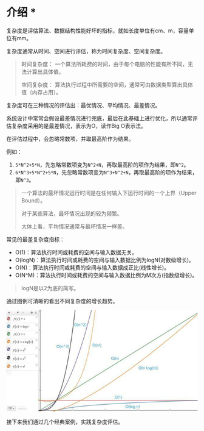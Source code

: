 # 介绍 *

复杂度是评估算法、数据结构性能好坏的指标，就如长度单位有cm、m，容量单位有mm。

复杂度通常从时间、空间进行评估，称为时间复杂度、空间复杂度。

> 时间复杂度： 一个算法所耗费的时间，由于每个电脑的性能有所不同，无法计算出具体值。
>
> 空间复杂度： 算法执行过程中所需要的空间，通常可由数据类型算出具体值（内存占用）。


复杂度可在三种情况的评估出：最优情况、平均情况、最差情况。

系统设计中常常会假设最差情况进行兜底，最后在此基础上进行优化，所以通常评估复杂度采用的是最差情况，表示为O，读作Big O表示法。

在评估过程中，会忽略常数项，并取最高阶作为结果。

例如：

1. `5*N^2+5*N`，先忽略常数项变为`N^2+N`，再取最高阶的项作为结果，即`N^2`。
2. `6*N^3+5*N^2+5*N`，先忽略常数项变为`N^3+N^2+N`，再取最高阶的项作为结果，即`N^3`。

> 一个算法的最坏情况运行时间是在任何输入下运行时间的一个上界（Upper Bound）。
>
> 对于某些算法，最坏情况出现的较为频繁。
>
> 大体上看，平均情况通常与最坏情况一样差。

常见的最差复杂度指标：
- O(1)：算法执行时间或耗费的空间与输入数据无关。
- O(logN)：算法执行时间或耗费的空间与输入数据比例为logN(对数级增长)。
- O(N)：算法执行时间或耗费的空间与输入数据成正比(线性增长)。
- O(N^M)：算法执行时间或耗费的空间与输入数据比例为M次方(指数级增长)。

> logN是以2为底的简写。

通过图例可清晰的看出不同复杂度的增长趋势。

![复杂度](./a686c9177f3e6709eda233834fc07d3bf8dc553d.jpeg)

接下来我们通过几个经典案例，实践复杂度评估。